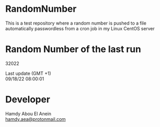 # RandomNumber    
This is a test repository where a random number is pushed to a file automatically passwordless from a cron job in my Linux CentOS server    
# Random Number of the last run   
32022
      
Last update (GMT +1)    
09/18/22 08:00:01
# Developer    
Hamdy Abou El Anein   
hamdy.aea@protonmail.com
